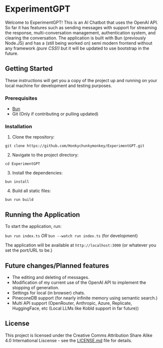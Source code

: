 # ExperimentGPT

Welcome to ExperimentGPT! This is an AI Chatbot that uses the OpenAI API. So far it has features such as sending messages with support for streaming the response, multi-conversation management, authentication system, and clearing the conversation. The application is built with Bun (previously Node.JS) and has a (still being worked on) semi modern frontend without any framework *(pure CSS!)* but it will be updated to use bootstrap in the future. 

## Getting Started

These instructions will get you a copy of the project up and running on your local machine for development and testing purposes.

### Prerequisites

- [Bun](https://bun.sh/)
- Git (Only if contributing or pulling updated)

### Installation

1. Clone the repository:

`git clone https://github.com/Honkychunkymonkey/ExperimentGPT.git`

2. Navigate to the project directory:

```cd ExperimentGPT```

3. Install the dependencies:

```bun install```

4. Build all static files:

```bun run build```

## Running the Application

To start the application, run:

```bun run index.ts``` *OR* ```bun --watch run index.ts``` (for development)

The application will be available at `http://localhost:3000` (or whatever you set the port/URL to be.)

## Future changes/Planned features

- The editing and deleting of messages.
- Modification of my current use of the OpenAI API to implement the stopping of generation.
- Settings for local (in browser) chats.
- PineconeDB support (for nearly infinite memory using semantic search.)
- Multi API support (OpenRouter, Anthropic, Azure, Replicate, HuggingFace, etc (Local LLMs like Kobld support in far future))

## License

This project is licensed under the Creative Comms Attribution Share Alike 4.0 International Liscense - see the [LICENSE.md](LICENSE.md) file for details.
